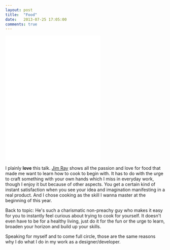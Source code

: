 ```yaml
---
layout: post
title:  "Food"
date:   2013-07-25 17:05:00
comments: true
---
```


<iframe src="//player.vimeo.com/video/70514077?title=0&amp;byline=0&amp;portrait=0&amp;color=FF5B37" height="394" frameborder="0" webkitallowfullscreen mozallowfullscreen allowfullscreen></iframe>

I plainly **love** this talk. [Jim Ray](http://twitter.com/jimray) shows all the passion and love for food that made me want to learn how to cook to begin with. It has to do with the urge to craft something with your own hands which I miss in everyday work, though I enjoy it but because of other aspects. You get a certain kind of instant satisfaction when you see your idea and imagination manifesting in a real product.
And I chose cooking as the skill I wanna master at the beginning of this year.

Back to topic: He's such a charismatic non-preachy guy who makes it easy for you to instantly feel curious about trying to cook for yourself. It doesn't even have to be for a healthy living, just do it for the fun or the urge to learn, broaden your horizon and build up your skills.

Speaking for myself and to come full circle, those are the same reasons why I do what I do in my work as a designer/developer.

